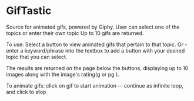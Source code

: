 # GifTastic


Source for animated gifs, powered by Giphy.
User can select one of the topics or enter their own topic
Up to 10 gifs are returned.

To use: 
Select a button to view animated gifs that pertain to that topic.
Or - enter a keyword/phrase into the textbox to add a button with your desired topic that you can select.

The results are returned on the page below the buttons, displaying up to 10 images along with the image's rating(g or pg ).

To animate gifs:  click on gif to start animation -- continue as infinite loop, and click to stop



